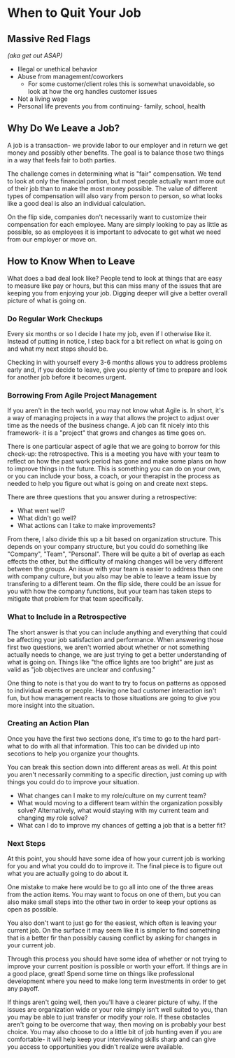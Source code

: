 # When to Quit Your Job

## Massive Red Flags

*(aka get out ASAP)*

- Illegal or unethical behavior
- Abuse from management/coworkers
  - For some customer/client roles this is somewhat unavoidable, so look at how the org handles customer issues
- Not a living wage
- Personal life prevents you from continuing- family, school, health

## Why Do We Leave a Job?

A job is a transaction- we provide labor to our employer and in return we get money and possibly other benefits. The goal is to balance those two things in a way that feels fair to both parties.

The challenge comes in determining what is "fair" compensation. We tend to look at only the financial portion, but most people actually want more out of their job than to make the most money possible. The value of different types of compensation will also vary from person to person, so what looks like a good deal is also an individual calculation.

On the flip side, companies don't necessarily want to customize their compensation for each employee. Many are simply looking to pay as little as possible, so as employees it is important to advocate to get what we need from our employer or move on.

## How to Know When to Leave

What does a bad deal look like? People tend to look at things that are easy to measure like pay or hours, but this can miss many of the issues that are keeping you from enjoying your job. Digging deeper will give a better overall picture of what is going on.

### Do Regular Work Checkups

Every six months or so I decide I hate my job, even if I otherwise like it. Instead of putting in notice, I step back for a bit reflect on what is going on and what my next steps should be.

Checking in with yourself every 3-6 months allows you to address problems early and, if you decide to leave, give you plenty of time to prepare and look for another job before it becomes urgent.

### Borrowing From Agile Project Management

If you aren't in the tech world, you may not know what Agile is. In short, it's a way of managing projects in a way that allows the project to adjust over time as the needs of the business change. A job can fit nicely into this framework- it is a "project" that grows and changes as time goes on.

There is one particular aspect of agile that we are going to borrow for this check-up: the retrospective. This is a meeting you have with your team to reflect on how the past work period has gone and make some plans on how to improve things in the future. This is something you can do on your own, or you can include your boss, a coach, or your therapist in the process as needed to help you figure out what is going on and create next steps.

There are three questions that you answer during a retrospective:

- What went well?
- What didn't go well?
- What actions can I take to make improvements?

From there, I also divide this up a bit based on organization structure. This depends on your company structure, but you could do something like "Company", "Team", "Personal". There will be quite a bit of overlap as each effects the other, but the difficulty of making changes will be very different between the groups. An issue with your team is easier to address than one with company culture, but you also may be able to leave a team issue by transfering to a different team. On the flip side, there could be an issue for you with how the company functions, but your team has taken steps to mitigate that problem for that team specifically.

### What to Include in a Retrospective

The short answer is that you can include anything and everything that could be affecting your job satisfaction and performance. When answering those first two questions, we aren't worried about whether or not something actually needs to change, we are just trying to get a better understanding of what is going on. Things like "the office lights are too bright" are just as valid as "job objectives are unclear and confusing."

One thing to note is that you do want to try to focus on patterns as opposed to individual events or people. Having one bad customer interaction isn't fun, but how management reacts to those situations are going to give you more insight into the situation.

### Creating an Action Plan

Once you have the first two sections done, it's time to go to the hard part- what to do with all that information. This too can be divided up into secotions to help you organize your thoughts.

You can break this section down into different areas as well. At this point you aren't necessarily commiting to a specific direction, just coming up with things you could do to improve your situation.

- What changes can I make to my role/culture on my current team?
- What would moving to a different team within the organization possibly solve? Alternatively, what would staying with my current team and changing my role solve?
- What can I do to improve my chances of getting a job that is a better fit?

### Next Steps

At this point, you should have some idea of how your current job is working for you and what you could do to improve it. The final piece is to figure out what you are actually going to do about it.

One mistake to make here would be to go all into one of the three areas from the action items. You may want to focus on one of them, but you can also make small steps into the other two in order to keep your options as open as possible.

You also don't want to just go for the easiest, which often is leaving your current job. On the surface it may seem like it is simpler to find something that is a better fir than possibly causing conflict by asking for changes in your current job.

Through this process you should have some idea of whether or not trying to improve your current position is possible or worth your effort. If things are in a good place, great! Spend some time on things like professional development where you need to make long term investments in order to get any payoff.

If things aren't going well, then you'll have a clearer picture of why. If the issues are organization wide or your role simply isn't well suited to you, than you may be able to just transfer or modify your role. If these obstacles aren't going to be overcome that way, then moving on is probably your best choice. You may also choose to do a little bit of job hunting even if you are comfortable- it will help keep your interviewing skills sharp and can give you access to opportunities you didn't realize were available.
